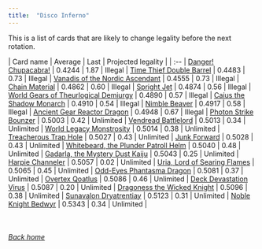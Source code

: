 ```yaml
---
title:  "Disco Inferno"
---
```


This is a list of cards that are likely to change legality before the next rotation.

| Card name | Average | Last | Projected legality |
| :-- |
[Danger! Chupacabra!](https://db.ygoprodeck.com/card/?search=Danger!%20Chupacabra!) | 0.4244 | 1.87 | Illegal |
[Time Thief Double Barrel](https://db.ygoprodeck.com/card/?search=Time%20Thief%20Double%20Barrel) | 0.4483 | 0.73 | Illegal |
[Vanadis of the Nordic Ascendant](https://db.ygoprodeck.com/card/?search=Vanadis%20of%20the%20Nordic%20Ascendant) | 0.4555 | 0.73 | Illegal |
[Chain Material](https://db.ygoprodeck.com/card/?search=Chain%20Material) | 0.4862 | 0.60 | Illegal |
[Spright Jet](https://db.ygoprodeck.com/card/?search=Spright%20Jet) | 0.4874 | 0.56 | Illegal |
[World Gears of Theurlogical Demiurgy](https://db.ygoprodeck.com/card/?search=World%20Gears%20of%20Theurlogical%20Demiurgy) | 0.4890 | 0.57 | Illegal |
[Caius the Shadow Monarch](https://db.ygoprodeck.com/card/?search=Caius%20the%20Shadow%20Monarch) | 0.4910 | 0.54 | Illegal |
[Nimble Beaver](https://db.ygoprodeck.com/card/?search=Nimble%20Beaver) | 0.4917 | 0.58 | Illegal |
[Ancient Gear Reactor Dragon](https://db.ygoprodeck.com/card/?search=Ancient%20Gear%20Reactor%20Dragon) | 0.4948 | 0.67 | Illegal |
[Photon Strike Bounzer](https://db.ygoprodeck.com/card/?search=Photon%20Strike%20Bounzer) | 0.5003 | 0.42 | Unlimited |
[Vendread Battlelord](https://db.ygoprodeck.com/card/?search=Vendread%20Battlelord) | 0.5013 | 0.34 | Unlimited |
[World Legacy Monstrosity](https://db.ygoprodeck.com/card/?search=World%20Legacy%20Monstrosity) | 0.5014 | 0.38 | Unlimited |
[Treacherous Trap Hole](https://db.ygoprodeck.com/card/?search=Treacherous%20Trap%20Hole) | 0.5027 | 0.43 | Unlimited |
[Junk Forward](https://db.ygoprodeck.com/card/?search=Junk%20Forward) | 0.5028 | 0.43 | Unlimited |
[Whitebeard, the Plunder Patroll Helm](https://db.ygoprodeck.com/card/?search=Whitebeard,%20the%20Plunder%20Patroll%20Helm) | 0.5040 | 0.48 | Unlimited |
[Gadarla, the Mystery Dust Kaiju](https://db.ygoprodeck.com/card/?search=Gadarla,%20the%20Mystery%20Dust%20Kaiju) | 0.5043 | 0.25 | Unlimited |
[Harpie Channeler](https://db.ygoprodeck.com/card/?search=Harpie%20Channeler) | 0.5057 | 0.02 | Unlimited |
[Uria, Lord of Searing Flames](https://db.ygoprodeck.com/card/?search=Uria,%20Lord%20of%20Searing%20Flames) | 0.5065 | 0.45 | Unlimited |
[Odd-Eyes Phantasma Dragon](https://db.ygoprodeck.com/card/?search=Odd-Eyes%20Phantasma%20Dragon) | 0.5081 | 0.37 | Unlimited |
[Overtex Qoatlus](https://db.ygoprodeck.com/card/?search=Overtex%20Qoatlus) | 0.5086 | 0.46 | Unlimited |
[Deck Devastation Virus](https://db.ygoprodeck.com/card/?search=Deck%20Devastation%20Virus) | 0.5087 | 0.20 | Unlimited |
[Dragoness the Wicked Knight](https://db.ygoprodeck.com/card/?search=Dragoness%20the%20Wicked%20Knight) | 0.5096 | 0.38 | Unlimited |
[Sunavalon Dryatrentiay](https://db.ygoprodeck.com/card/?search=Sunavalon%20Dryatrentiay) | 0.5123 | 0.31 | Unlimited |
[Noble Knight Bedwyr](https://db.ygoprodeck.com/card/?search=Noble%20Knight%20Bedwyr) | 0.5343 | 0.34 | Unlimited |

<br>

###### [Back home](index)